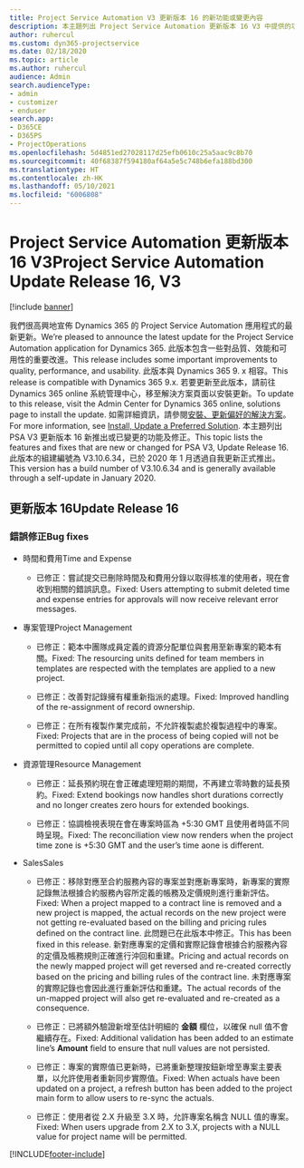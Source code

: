 ```yaml
---
title: Project Service Automation V3 更新版本 16 的新功能或變更內容
description: 本主題列出 Project Service Automation 更新版本 16 V3 中提供的功能和修正。
author: ruhercul
ms.custom: dyn365-projectservice
ms.date: 02/18/2020
ms.topic: article
ms.author: ruhercul
audience: Admin
search.audienceType:
- admin
- customizer
- enduser
search.app:
- D365CE
- D365PS
- ProjectOperations
ms.openlocfilehash: 5d4851ed27028117d25efb0610c25a5aac9c8b70
ms.sourcegitcommit: 40f68387f594180af64a5e5c748b6efa188bd300
ms.translationtype: HT
ms.contentlocale: zh-HK
ms.lasthandoff: 05/10/2021
ms.locfileid: "6006808"
---
```

# <a name="project-service-automation-update-release-16-v3"></a><span data-ttu-id="3c3f5-103">Project Service Automation 更新版本 16 V3</span><span class="sxs-lookup"><span data-stu-id="3c3f5-103">Project Service Automation Update Release 16, V3</span></span>

[!include [banner](../includes/psa-now-project-operations.md)]

<span data-ttu-id="3c3f5-104">我們很高興地宣佈 Dynamics 365 的 Project Service Automation 應用程式的最新更新。</span><span class="sxs-lookup"><span data-stu-id="3c3f5-104">We’re pleased to announce the latest update for the Project Service Automation application for Dynamics 365.</span></span> <span data-ttu-id="3c3f5-105">此版本包含一些對品質、效能和可用性的重要改進。</span><span class="sxs-lookup"><span data-stu-id="3c3f5-105">This release includes some important improvements to quality, performance, and usability.</span></span>  <span data-ttu-id="3c3f5-106">此版本與 Dynamics 365 9. x 相容。</span><span class="sxs-lookup"><span data-stu-id="3c3f5-106">This release is compatible with Dynamics 365 9.x.</span></span> <span data-ttu-id="3c3f5-107">若要更新至此版本，請前往 Dynamics 365 online 系統管理中心，移至解決方案頁面以安裝更新。</span><span class="sxs-lookup"><span data-stu-id="3c3f5-107">To update to this release, visit the Admin Center for Dynamics 365 online, solutions page to install the update.</span></span> <span data-ttu-id="3c3f5-108">如需詳細資訊，請參閱[安裝、更新偏好的解決方案](/dynamics365/project-service/upgrade-psa-home-page)。</span><span class="sxs-lookup"><span data-stu-id="3c3f5-108">For more information, see [Install, Update a Preferred Solution](/dynamics365/project-service/upgrade-psa-home-page).</span></span>
<span data-ttu-id="3c3f5-109">本主題列出 PSA V3 更新版本 16 新推出或已變更的功能及修正。</span><span class="sxs-lookup"><span data-stu-id="3c3f5-109">This topic lists the features and fixes that are new or changed for PSA V3, Update Release 16.</span></span> <span data-ttu-id="3c3f5-110">此版本的組建編號為 V3.10.6.34，已於 2020 年 1 月透過自我更新正式推出。</span><span class="sxs-lookup"><span data-stu-id="3c3f5-110">This version has a build number of V3.10.6.34 and is generally available through a self-update in January 2020.</span></span>


## <a name="update-release-16"></a><span data-ttu-id="3c3f5-111">更新版本 16</span><span class="sxs-lookup"><span data-stu-id="3c3f5-111">Update Release 16</span></span>

### <a name="bug-fixes"></a><span data-ttu-id="3c3f5-112">錯誤修正</span><span class="sxs-lookup"><span data-stu-id="3c3f5-112">Bug fixes</span></span>

-   <span data-ttu-id="3c3f5-113">時間和費用</span><span class="sxs-lookup"><span data-stu-id="3c3f5-113">Time and Expense</span></span>

    -   <span data-ttu-id="3c3f5-114">已修正：嘗試提交已刪除時間及和費用分錄以取得核准的使用者，現在會收到相關的錯誤訊息。</span><span class="sxs-lookup"><span data-stu-id="3c3f5-114">Fixed: Users attempting to submit deleted time and expense entries for approvals will now receive relevant error messages.</span></span>

-   <span data-ttu-id="3c3f5-115">專案管理</span><span class="sxs-lookup"><span data-stu-id="3c3f5-115">Project Management</span></span>

    -   <span data-ttu-id="3c3f5-116">已修正：範本中團隊成員定義的資源分配單位與套用至新專案的範本有關。</span><span class="sxs-lookup"><span data-stu-id="3c3f5-116">Fixed: The resourcing units defined for team members in templates are respected with the templates are applied to a new project.</span></span>

    -   <span data-ttu-id="3c3f5-117">已修正：改善對記錄擁有權重新指派的處理。</span><span class="sxs-lookup"><span data-stu-id="3c3f5-117">Fixed: Improved handling of the re-assignment of record ownership.</span></span>

    -   <span data-ttu-id="3c3f5-118">已修正：在所有複製作業完成前，不允許複製處於複製過程中的專案。</span><span class="sxs-lookup"><span data-stu-id="3c3f5-118">Fixed: Projects that are in the process of being copied will not be permitted to copied until all copy operations are complete.</span></span>

-   <span data-ttu-id="3c3f5-119">資源管理</span><span class="sxs-lookup"><span data-stu-id="3c3f5-119">Resource Management</span></span>

    -   <span data-ttu-id="3c3f5-120">已修正：延長預約現在會正確處理短期的期間，不再建立零時數的延長預約。</span><span class="sxs-lookup"><span data-stu-id="3c3f5-120">Fixed: Extend bookings now handles short durations correctly and no longer creates zero hours for extended bookings.</span></span>

    -   <span data-ttu-id="3c3f5-121">已修正：協調檢視表現在會在專案時區為 +5:30 GMT 且使用者時區不同時呈現。</span><span class="sxs-lookup"><span data-stu-id="3c3f5-121">Fixed: The reconciliation view now renders when the project time zone is +5:30 GMT and the user’s time aone is different.</span></span>

-   <span data-ttu-id="3c3f5-122">Sales</span><span class="sxs-lookup"><span data-stu-id="3c3f5-122">Sales</span></span>

    -   <span data-ttu-id="3c3f5-123">已修正：移除對應至合約服務內容的專案並對應新專案時，新專案的實際記錄無法根據合約服務內容所定義的帳務及定價規則進行重新評估。</span><span class="sxs-lookup"><span data-stu-id="3c3f5-123">Fixed: When a project mapped to a contract line is removed and a new project is mapped, the actual records on the new project were not getting re-evaluated based on the billing and pricing rules defined on the contract line.</span></span> <span data-ttu-id="3c3f5-124">此問題已在此版本中修正。</span><span class="sxs-lookup"><span data-stu-id="3c3f5-124">This has been fixed in this release.</span></span> <span data-ttu-id="3c3f5-125">新對應專案的定價和實際記錄會根據合約服務內容的定價及帳務規則正確進行沖回和重建。</span><span class="sxs-lookup"><span data-stu-id="3c3f5-125">Pricing and actual records on the newly mapped project will get reversed and re-created correctly based on the pricing and billing rules of the contract line.</span></span> <span data-ttu-id="3c3f5-126">未對應專案的實際記錄也會因此進行重新評估和重建。</span><span class="sxs-lookup"><span data-stu-id="3c3f5-126">The actual records of the un-mapped project will also get re-evaluated and re-created as a consequence.</span></span>

    -   <span data-ttu-id="3c3f5-127">已修正：已將額外驗證新增至估計明細的 **金額** 欄位，以確保 null 值不會繼續存在。</span><span class="sxs-lookup"><span data-stu-id="3c3f5-127">Fixed: Additional validation has been added to an estimate line’s **Amount** field to ensure that null values are not persisted.</span></span>

    -   <span data-ttu-id="3c3f5-128">已修正：專案的實際值已更新時，已將重新整理按鈕新增至專案主要表單，以允許使用者重新同步實際值。</span><span class="sxs-lookup"><span data-stu-id="3c3f5-128">Fixed: When actuals have been updated on a project, a refresh button has been added to the project main form to allow users to re-sync the actuals.</span></span>

    -   <span data-ttu-id="3c3f5-129">已修正：使用者從 2.X 升級至 3.X 時，允許專案名稱含 NULL 值的專案。</span><span class="sxs-lookup"><span data-stu-id="3c3f5-129">Fixed: When users upgrade from 2.X to 3.X, projects with a NULL value for project name will be permitted.</span></span>



[!INCLUDE[footer-include](../includes/footer-banner.md)]